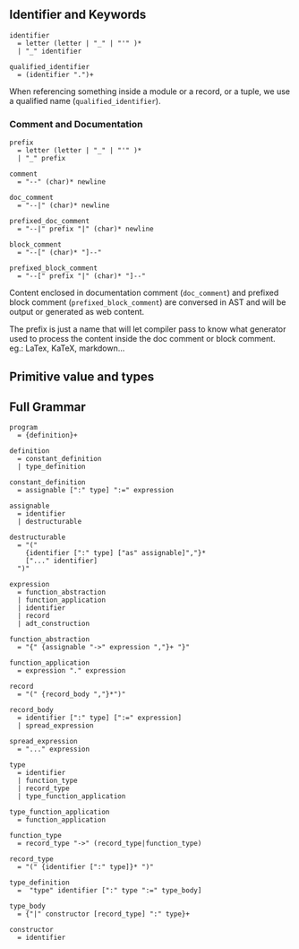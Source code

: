 ## Identifier and Keywords

```
identifier           
  = letter (letter | "_" | "'" )* 
  | "_" identifier

qualified_identifier 
  = (identifier ".")+
```

When referencing something inside a module or a record, or a tuple, we use a qualified name (`qualified_identifier`).

### Comment and Documentation

```
prefix                 
  = letter (letter | "_" | "'" )* 
  | "_" prefix

comment
  = "--" (char)* newline

doc_comment 
  = "--|" (char)* newline

prefixed_doc_comment
  = "--|" prefix "|" (char)* newline

block_comment 
  = "--[" (char)* "]--"

prefixed_block_comment 
  = "--[" prefix "|" (char)* "]--" 
```

Content enclosed in documentation comment (`doc_comment`) and prefixed block comment (`prefixed_block_comment`) are conversed in AST and will be output or generated as web content.

The prefix is just a name that will let compiler pass to know what generator used to process the content inside the doc comment or block comment. eg.: LaTex, KaTeX, markdown...

## Primitive value and types

## Full Grammar

```
program 
  = {definition}+

definition 
  = constant_definition
  | type_definition

constant_definition
  = assignable [":" type] ":=" expression

assignable
  = identifier
  | destructurable

destructurable
  = "(" 
    {identifier [":" type] ["as" assignable]","}* 
    ["..." identifier] 
  ")"

expression
  = function_abstraction
  | function_application
  | identifier
  | record
  | adt_construction

function_abstraction
  = "{" {assignable "->" expression ","}+ "}"

function_application
  = expression "." expression

record
  = "(" {record_body ","}*")"

record_body
  = identifier [":" type] [":=" expression]
  | spread_expression

spread_expression
  = "..." expression

type
  = identifier
  | function_type
  | record_type
  | type_function_application

type_function_application
  = function_application

function_type
  = record_type "->" (record_type|function_type)

record_type
  = "(" {identifier [":" type]}* ")"

type_definition
  =  "type" identifier [":" type ":=" type_body]

type_body
  = {"|" constructor [record_type] ":" type}+

constructor
  = identifier
```